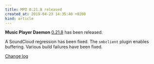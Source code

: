 ```yaml
---
title: MPD 0.21.8 released
created_at: 2019-04-23 14:35:40 +0200
kind: article
---
```


**Music Player Daemon**
[0.21.8](/download/mpd/0.21/mpd-0.21.8.tar.xz)
has been released.

A SoundCloud regression has been fixed.  The `smbclient` plugin
enables buffering.  Various build failures have been fixed.

[Change log](https://raw.githubusercontent.com/MusicPlayerDaemon/MPD/v0.21.8/NEWS)
